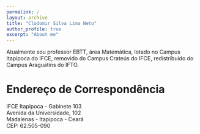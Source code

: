 ```yaml
---
permalink: /
layout: archive
title: "Clodomir Silva Lima Neto"
author_profile: true
excerpt: "About me"
---
```


Atualmente sou professor EBTT, área Matemática, lotado no Campus Itapipoca do IFCE, removido do Campus Crateús do IFCE, redistribuí­do do Campus Araguatins do IFTO.

# Endereço de Correspondência

IFCE Itapipoca - Gabinete 103 <br />
Avenida da Universidade, 102 <br />
Madalenas - Itapipoca - Ceará <br />
CEP: 62.505-090